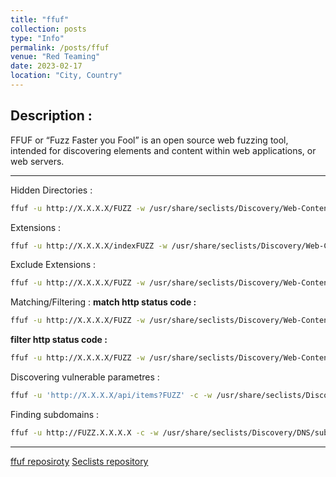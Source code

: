 ```yaml
---
title: "ffuf"
collection: posts
type: "Info"
permalink: /posts/ffuf
venue: "Red Teaming"
date: 2023-02-17
location: "City, Country"
---
```


## Description : 
FFUF or “Fuzz Faster you Fool” is an open source web fuzzing tool, intended for discovering elements and content within web applications, or web servers.

---
Hidden Directories : 
```bash
ffuf -u http://X.X.X.X/FUZZ -w /usr/share/seclists/Discovery/Web-Content/big.txt
```

Extensions : 
```bash
ffuf -u http://X.X.X.X/indexFUZZ -w /usr/share/seclists/Discovery/Web-Content/web-extensions.txt
```

Exclude Extensions : 
```bash
ffuf -u http://X.X.X.X/FUZZ -w /usr/share/seclists/Discovery/Web-Content/raft-medium-words-lowercase.txt -e .php,.txt
```

Matching/Filtering : 
**match http status code :**
```bash
ffuf -u http://X.X.X.X/FUZZ -w /usr/share/seclists/Discovery/Web-Content/raft-medium-files-lowercase.txt -mc 200
```
**filter http status code :**
```bash
ffuf -u http://X.X.X.X/FUZZ -w /usr/share/seclists/Discovery/Web-Content/raft-medium-files-lowercase.txt -fc 403
```

Discovering vulnerable parametres :
```bash
ffuf -u 'http://X.X.X.X/api/items?FUZZ' -c -w /usr/share/seclists/Discovery/Web-Content/burp-parameter-names.txt -fw 39
```
Finding subdomains :
```bash
ffuf -u http://FUZZ.X.X.X.X -c -w /usr/share/seclists/Discovery/DNS/subdomains-top1million-5000.txt
```
---
[ffuf reposiroty](https://github.com/ffuf/ffuf)
[Seclists repository](https://github.com/danielmiessler/SecLists)